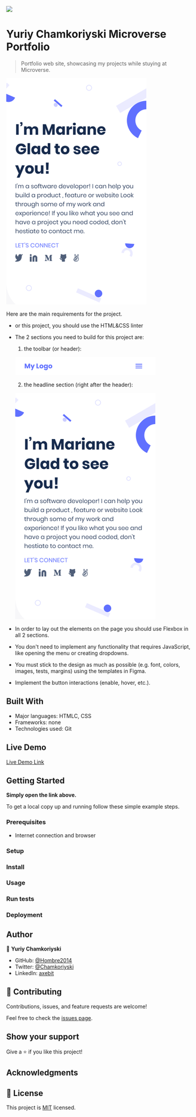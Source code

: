 ![](https://img.shields.io/badge/Microverse-blueviolet)

# Yuriy Chamkoriyski Microverse Portfolio

> Portfolio web site, showcasing my projects while stuying at Microverse.

![screenshot](./img/headline-mobile.png)

Here are the main requirements for the project.

- or this project, you should use the HTML&CSS linter
- The 2 sections you need to build for this project are:
    1. the toolbar (or header):

    ![alt](./img/toolbar-mobile.png)

    2. the headline section (right after the header):

    ![alt](./img/headline-mobile.png)

- In order to lay out the elements on the page you should use Flexbox in all 2 sections.
- You don't need to implement any functionality that requires JavaScript, like opening the menu or creating dropdowns.
- You must stick to the design as much as possible (e.g. font, colors, images, tests, margins) using the templates in Figma.
- Implement the button interactions (enable, hover, etc.).

## Built With

- Major languages: HTMLC, CSS
- Frameworks: none 
- Technologies used: Git

## Live Demo

[Live Demo Link](https://hombre2014.github.io/My-portfolio/)


## Getting Started

**Simply open the link above.**


To get a local copy up and running follow these simple example steps.

### Prerequisites

- Internet connection and browser

### Setup

### Install

### Usage

### Run tests

### Deployment



## Author

👤 **Yuriy Chamkoriyski**

- GitHub: [@Hombre2014](https://github.com/Hombre2014)
- Twitter: [@Chamkoriyski](https://twitter.com/Chamkoriyski)
- LinkedIn: [axebit](https://linkedin.com/in/axebit)

## 🤝 Contributing

Contributions, issues, and feature requests are welcome!

Feel free to check the [issues page](https://github.com/Hombre2014/My-portfolio/issues).

## Show your support

Give a ⭐️ if you like this project!

## Acknowledgments



## 📝 License

This project is [MIT](./MIT.md) licensed.
